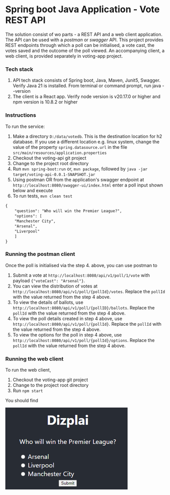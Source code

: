 # Spring boot Java Application - Vote REST API
The solution consist of wo parts - a REST API and a web client application. The API can be used with a *postman* or *swagger* API. This project provides REST endpoints through which a poll can be initialised, a vote cast, the votes saved and the outcome of the poll viewed. An accompanying client, a web client, is provided separately in voting-app project.
### Tech stack
1. API tech stack consists of Spring boot, Java, Maven, Junit5, Swagger. Verify Java 21 is installed. From terminal or command prompt, run java --version
2. The client is a React app. Verify node version is v20.17.0 or higher and npm version is 10.8.2 or higher
### Instructions
To run the service:
1. Make a directory ```D:/data/votedb```. This is the destination location for h2 database. If you use a different location e.g. linux system, change the value of the property ```spring.datasource.url``` in the file ```src/main/resources/application.properties```
2. Checkout the voting-api git project
3. Change to the project root directory
4. Run ```mvn spring-boot:run``` or, ```mvn package```, followed by ```java -jar target/voting-api-0.0.1-SNAPSHOT.jar```
5. Using postman OR from the application's swagger endpoint at ```http://localhost:8080/swagger-ui/index.html``` enter a poll input shown below and execute
6. To run tests, ```mvn clean test```

```
{
    "question": "Who will win the Premier League?",
    "options": [
    "Manchester City",
    "Arsenal",
    "Liverpool"
    ]
}
```

### Running the postman client
Once the poll is initialised via the step 4. above, you can use postman to 
1. Submit a vote at ```http://localhost:8080/api/v1/poll/1/vote``` with payload ```{"voteCast": "Arsenal"}```. 
2. You can view the distribution of votes at ```http://localhost:8080/api/v1/poll/{pollId}/votes```. Replace the ```pollId``` with the value returned from the step 4 above. 
3. To view the details of ballots, use ```http://localhost:8080/api/v1/poll/{pollID}/ballots```. Replace the ```pollId``` with the value returned from the step 4 above.
4. To view the poll details created in step 4 above, use ```http://localhost:8080/api/v1/poll/{pollId}```. Replace the ```pollId``` with the value returned from the step 4 above.
5. To view the options for the poll in step 4 above, use ```http://localhost:8080/api/v1/poll/{pollId}/options```. Replace the ```pollId``` with the value returned from the step 4 above.

### Running the web client
To run the web client,
1. Checkout the voting-app git project
2. Change to the project root directory
3. Run ```npm start```

You should find

![dizplai.png](dizplai.png)